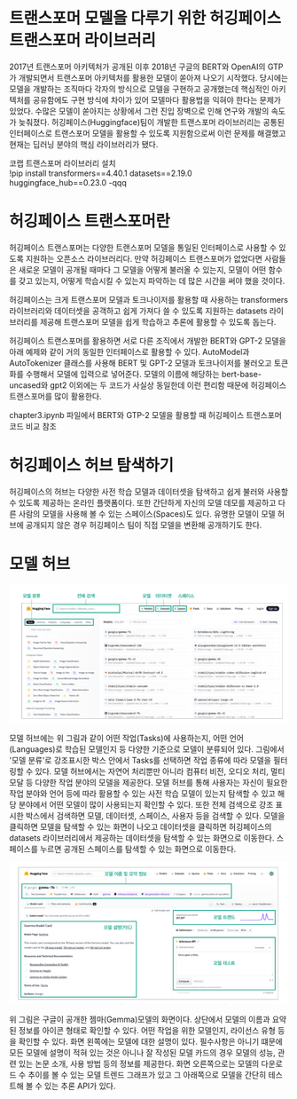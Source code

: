 # **트랜스포머 모델을 다루기 위한 허깅페이스 트랜스포머 라이브러리**  
2017년 트랜스포머 아키텍처가 공개된 이후 2018년 구글의 BERT와 OpenAI의 GTP가 개발되면서 트랜스포머 아키텍처를 활용한 모델이 쏟아져 나오기 시작했다. 
당시에는 모델을 개발하는 조직마다 각자의 방식으로 모델을 구현하고 공개했는데 핵심적인 아키텍처를 공유함에도 구현 방식에 차이가 있어 모델마다 활용법을 익혀야 
한다는 문제가 있었다. 수많은 모델이 쏟아지는 상황에서 그런 진입 장벽으로 인해 연구와 개발의 속도가 늦춰졌다. 허깅페이스(Huggingface)팀이 개발한 
트랜스포머 라이브러리는 공통된 인터페이스로 트랜스포머 모델을 활용할 수 있도록 지원함으로써 이런 문제를 해결했고 현재는 딥러닝 분야의 핵심 라이브러리가 됐다.  
  
코랩 트랜스포머 라이브러리 설치  
!pip install transformers==4.40.1 datasets==2.19.0 huggingface_hub==0.23.0 -qqq  
  
# **허깅페이스 트랜스포머란**  
허깅페이스 트랜스포머는 다양한 트랜스포머 모델을 통일된 인터페이스로 사용할 수 있도록 지원하는 오픈소스 라이브러리다. 만약 허깅페이스 트랜스포머가 없었다면 
사람들은 새로운 모델이 공개될 때마다 그 모델을 어떻게 불러올 수 있는지, 모델이 어떤 함수를 갖고 있는지, 어떻게 학습시킬 수 있는지 파악하는 데 많은 시간을 써야 
했을 것이다.  
  
허깅페이스는 크게 트랜스포머 모델과 토크나이저를 활용할 때 사용하는 transformers 라이브러리와 데이터셋을 공객하고 쉽게 가져다 쓸 수 있도록 지원하는 datasets 
라이브러리를 제공해 트랜스포머 모델을 쉽게 학습하고 추론에 활용할 수 있도록 돕는다.  
  
허깅페이스 트랜스포머를 활용하면 서로 다른 조직에서 개발한 BERT와 GPT-2 모델을 아래 예제와 같이 거의 동일한 인터페이스로 활용할 수 있다. AutoModel과 
AutoTokenizer 클래스를 사용해 BERT 및 GPT-2 모델과 토크나이저를 불러오고 토큰화를 수행해서 모델에 입력으로 넣어준다. 모델의 이름에 해당하는 bert-base-uncased와 
gpt2 이외에는 두 코드가 사실상 동일한데 이런 편리함 때문에 허깅페이스 트랜스포머를 많이 활용한다.  
  
chapter3.ipynb 파일에서 BERT와 GTP-2 모델을 활용할 때 허깅페이스 트랜스포머 코드 비교 참조  
  
# **허깅페이스 허브 탐색하기**  
허깅페이스의 허브는 다양한 사전 학습 모델과 데이터셋을 탐색하고 쉽게 불러와 사용할 수 있도록 제공하는 온라인 플랫폼이다. 또한 간단하게 자신의 모델 데모를 
제공하고 다른 사람의 모델을 사용해 볼 수 있는 스페이스(Spaces)도 있다. 유명한 모델이 모델 허브에 공개되지 않은 경우 허깅페이스 팀이 직접 모델을 변환해 공개하기도 
한다.   
  
# **모델 허브**  
![img.png](image/img.png)  
  
모델 허브에는 위 그림과 같이 어떤 작업(Tasks)에 사용하는지, 어떤 언어(Languages)로 학습된 모델인지 등 다양한 기준으로 모델이 분류되어 있다. 그림에서 '모델 분류'로 
강조표시한 박스 안에서 Tasks를 선택하면 작업 종류에 따라 모델을 필터링할 수 있다. 모델 허브에서는 자연어 처리뿐만 아니라 컴퓨터 비전, 오디오 처리, 멀티 모달 등 
다양한 작업 분야의 모델을 제공한다. 모델 허브를 통해 사용자는 자신이 필요한 작업 분야와 언어 등에 따라 활용할 수 있는 사전 학습 모델이 있는지 탐색할 수 있고 
해당 분야에서 어떤 모델이 많이 사용되는지 확인할 수 있다. 또한 전체 검색으로 강조 표시한 박스에서 검색하면 모델, 데이터셋, 스페이스, 사용자 등을 검색할 수 있다. 
모델을 클릭하면 모델을 탐색할 수 있는 화면이 나오고 데이터셋을 클릭하면 허깅페이스의 datasets 라이브러리에서 제공하는 데이터셋을 탐색할 수 있는 화면으로 
이동한다. 스페이스를 누르면 공개된 스페이스를 탐색할 수 있는 화면으로 이동한다.  
  
![img.png](image/img2.png)  
  
위 그림은 구글이 공개한 젬마(Gemma)모델의 화면이다. 상단에서 모델의 이름과 요약된 정보를 아이콘 형태로 확인할 수 있다. 어떤 작업을 위한 모델인지, 
라이선스 유형 등을 확인할 수 있다. 화면 왼쪽에는 모델에 대한 설명이 있다. 필수사항은 아니기 떄문에 모든 모델에 설명이 적혀 있는 것은 아니나 잘 작성된 
모델 카드의 경우 모델의 성능, 관련 있는 논문 소개, 사용 방법 등의 정보를 제공한다. 화면 오른쪽으로는 모델의 다운로드 수 추이를 볼 수 있는 모델 트렌드 
그래프가 있고 그 아래쪽으로 모델을 간단히 테스트해 볼 수 있는 추론 API가 있다.  
  
